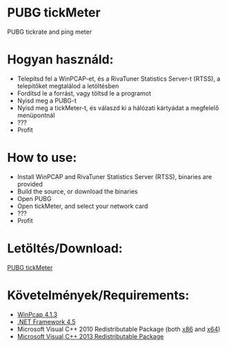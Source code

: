# PUBG tickMeter

PUBG tickrate and ping meter

# Hogyan használd:

- Telepítsd fel a WinPCAP-et, és a RivaTuner Statistics Server-t (RTSS), a telepítőket megtalálod a letöltésben
- Fordítsd le a forrást, vagy töltsd le a programot
- Nyisd meg a PUBG-t
- Nyisd meg a tickMeter-t, és válaszd ki a hálózati kártyádat a megfelelő menüpontnál
- ???
- Profit

# How to use:

- Install WinPCAP and RivaTuner Statistics Server (RTSS), binaries are provided
- Build the source, or download the binaries
- Open PUBG
- Open tickMeter, and select your network card
- ???
- Profit

# Letöltés/Download:

[PUBG tickMeter](https://github.com/xHeaven/tickMeter/files/2104952/tickMeter.zip)

# Követelmények/Requirements:
- [WinPcap 4.1.3](http://www.winpcap.org/)
- [.NET Framework 4.5](https://www.microsoft.com/en-us/download/details.aspx?id=30653)
- Microsoft Visual C++ 2010 Redistributable Package (both [x86](http://www.microsoft.com/en-us/download/details.aspx?id=5555) and [x64](http://www.microsoft.com/en-us/download/details.aspx?id=14632))
- [Microsoft Visual C++ 2013 Redistributable Package](https://www.microsoft.com/en-us/download/details.aspx?id=40784)
